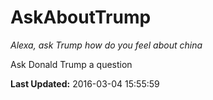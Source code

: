 # AskAboutTrump
*Alexa, ask Trump how do you feel about china*

Ask Donald Trump a question

**Last Updated:** 2016-03-04 15:55:59